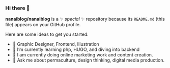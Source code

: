 ### Hi there 👋


**nanaiblog/nanaiblog** is a ✨ _special_ ✨ repository because its `README.md` (this file) appears on your GitHub profile.

Here are some ideas to get you started:

- 🔭 Graphic Designer, Frontend, Illustration
- 🌱 I’m currently learning php, HUGO, and diving into backend
- 👯 I am currently doing online marketing work and content creation.
- 💬 Ask me about permaculture, design thinking, digital media production.



